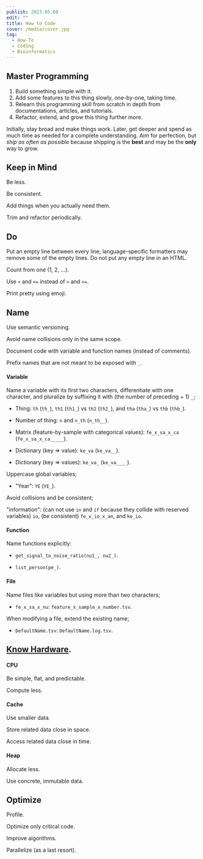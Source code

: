 ```yaml
---
publish: 2023.05.08
edit: ""
title: How to Code
cover: /media/cover.jpg
tag:
  - How-To
  - Coding
  - Bioinformatics
---
```


## Master Programming

1. Build something simple with it.
2. Add some features to this thing slowly, one-by-one, taking time.
3. Relearn this programming skill from scratch in depth from documentations, articles, and tutorials.
4. Refactor, extend, and grow this thing further more.

Initially, stay broad and make things work.
Later, get deeper and spend as much time as needed for a complete understanding.
Aim for perfection, but _ship as often as possible_ because shipping is the **best** and may be the **only** way to grow.

## Keep in Mind

Be less.

Be consistent.

Add things when you actually need them.

Trim and refactor periodically.

## Do

Put an empty line between every line; language-specific formatters may remove some of the empty lines.
Do not put any empty line in an HTML.

Count from one (1, 2, ...).

Use `<` and `<=` instead of `>` and `>=`.

Print pretty using emoji.

## Name

Use semantic versioning.

Avoid name collisions only in the same scope.

Document code with variable and function names (instead of comments).

Prefix names that are not meant to be exposed with `_`.

#### Variable

Name a variable with its first two characters, differentiate with one character, and pluralize by suffixing it with (the number of preceding + 1) `_`;

- Thing: `th` (`th_`), `th1` (`th1_`) vs `th2` (`th2_`), and `tha` (`tha_`) vs `thb` (`thb_`).

- Number of thing: `n` and `n_th` (`n_th__`).

- Matrix (feature-by-sample with categorical values): `fe_x_sa_x_ca` (`fe_x_sa_x_ca_____`).

- Dictionary (key => value): `ke_va` (`ke_va__`).

- Dictionary (key => values): `ke_va_` (`ke_va____`).

Uppercase global variables;

- "Year": `YE` (`YE_`).

Avoid collisions and be consistent;

"information": (can not use `in` and `if` because they collide with reserved variables) `io`, (be consistent) `fe_x_io_x_an`, and `ke_io`.

#### Function

Name functions explicitly:

- `get_signal_to_noise_ratio(nu1_, nu2_)`.

- `list_person(pe_)`.

#### File

Name files like variables but using more than two characters;

- `fe_x_sa_x_nu`: `feature_x_sample_x_number.tsv`.

When modifying a file, extend the existing name;

- `DefaultName.tsv`: `DefaultName.log.tsv`.

## [Know Hardware](hardware.md).

#### CPU

Be simple, flat, and predictable.

Compute less.

#### Cache

Use smaller data.

Store related data close in space.

Access related data close in time.

#### Heap

Allocate less.

Use concrete, immutable data.

## Optimize

Profile.

Optimize only critical code.

Improve algorithms.

Parallelize (as a last resort).
